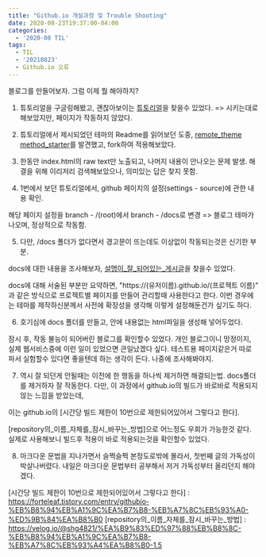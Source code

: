 ```yaml
---
title: "Github.io 개설과정 및 Trouble Shooting"
date: 2020-08-23T19:37:00-04:00
categories:
  - '2020-08 TIL'
tags:
  - TIL
  - '20210823'
  - Github.io 오류
---
```


블로그를 만들어보자.
그럼 이제 뭘 해야하지?

1) 튜토리얼을 구글링해봤고, 괜찮아보이는 [튜토리얼]을 찾을수 있었다.
=> 시키는대로 해보았지만, 페이지가 작동하지 않았다.

2) 튜토리얼에서 제시되었던 테마의 Readme를 읽어보던 도중, [remote_theme method_starter]를 발견했고, fork하여 적용해보았다.

3) 한동안 index.html의 raw text만 노출되고, 나머지 내용이 안나오는 문제 발생. 해결을 위해 이리저리 검색해보았으나, 의미있는 답은 찾지 못함.

4) 1번에서 보던 튜토리얼에서, github 페이지의 설정(settings - source)에 관한 내용 확인.

해당 페이지 설정을 branch - /(root)에서 branch - /docs로 변경
=> 블로그 테마가 나오며, 정상적으로 작동함.

5) 다만, /docs 폴더가 없다면서 경고문이 뜨는데도 이상없이 작동되는것은 신기한 부분.

docs에 대한 내용을 조사해보자, [설명이_잘_되어있는_게시글]을 찾을수 있었다.

docs에 대해 서술된 부분만 요약하면, 
"https://(유저이름).github.io/(프로젝트 이름)"
과 같은 방식으로 프로젝트별 페이지를 만들어 관리할때 사용한다고 한다.
이번 경우에는 테마를 제작하신분께서 사전에 확장성을 생각해 이렇게 설정해둔건가 싶기도 하다.

6) 호기심에 docs 폴더를 만들고, 안에 내용없는 html파일을 생성해 넣어두었다.

잠시 후, 작동 불능이 되어버린 블로그를 확인할수 있었다. 
개인 블로그이니 망정이지, 실제 웹서비스중에 이런 일이 있었으면 큰일났겠다 싶다. 
테스트용 페이지같은거 따로 파서 실험할수 있다면 좋을텐데 하는 생각이 든다. 나중에 조사해봐야지.

7) 역시 잘 되던게 안될때는 이전에 한 행동을 하나씩 제거하면 해결되는법. docs폴더를 제거하자 잘 작동한다.
다만, 이 과정에서 github.io의 빌드가 바로바로 적용되지 않는 느낌을 받았는데,

이는 github.io의 [시간당 빌드 제한이 10번으로 제한되어있어서 그렇다고 한다].

[repository의_이름_자체를_잠시_바꾸는_방법]으로 어느정도 우회가 가능한것 같다. 실제로 사용해보니 빌드후 적용이 바로 적용되는것을 확인할수 있었다. 

8) 마크다운 문법을 지나가면서 슬쩍슬쩍 본정도로밖에 몰라서, 첫번째 글의 가독성이 박살나버렸다.
내일은 마크다운 문법부터 공부해서 저거 가독성부터 올리던지 해야겠다.


[튜토리얼]: https://dreamgonfly.github.io/blog/jekyll-remote-theme/
[remote_theme method_starter]: https://github.com/mmistakes/minimal-mistakes
[설명이_잘_되어있는_게시글]: https://mygumi.tistory.com/285
[시간당 빌드 제한이 10번으로 제한되어있어서 그렇다고 한다] : https://forteleaf.tistory.com/entry/githubio-%EB%B8%94%EB%A1%9C%EA%B7%B8-%EB%A7%8C%EB%93%A0-%ED%9B%84%EA%B8%B0
[repository의_이름_자체를_잠시_바꾸는_방법] : https://velog.io/@shg4821/%EA%B9%83%ED%97%88%EB%B8%8C-%EB%B8%94%EB%A1%9C%EA%B7%B8-%EB%A7%8C%EB%93%A4%EA%B8%B0-1.5